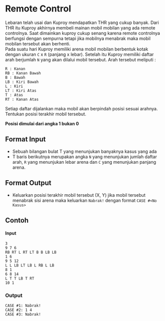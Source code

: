 # Remote Control
Lebaran telah usai dan Kuproy mendapatkan THR yang cukup banyak. Dari THR itu Kuproy akhirnya membeli mainan mobil mobilan yang ada remote controlnya. Saat dimainkan kuproy cukup senang karena remote controlnya berfungsi dengan sempurna tetapi jika mobilnya menabrak maka mobil mobilan tersebut akan berhenti.  
Pada suatu hari Kuproy memiliki arena mobil mobilan berbentuk kotak dengan ukuran `C` x `R` (panjang x lebar). Setelah itu Kuproy memiliki daftar arah berjumlah `N` yang akan dilalui mobil tersebut. Arah tersebut meliputi :
```
R : Kanan
RB : Kanan Bawah
B : Bawah
LB : Kiri Bawah
L : Kiri
LT : Kiri Atas
T : Atas
RT : Kanan Atas
```
Setiap daftar dijalankan maka mobil akan berpindah posisi sesuai arahnya. Tentukan posisi terakhir mobil tersebut.

**Posisi dimulai dari angka 1 bukan 0**

## Format Input
- Sebuah bilangan bulat T yang menunjukan banyaknya kasus yang ada
- T baris berikutnya merupakan angka `N` yang menunjukan jumlah daftar arah, `R` yang menunjukan lebar arena dan `C` yang menunjukan panjang arena.

## Format Output
- Keluarkan posisi terakhir mobil tersebut (X, Y) jika mobil tersebut menabrak sisi arena maka keluarkan `Nabrak!` dengan format `CASE #<No Kasus>`

## Contoh 
#### Input
```
3
9 7 6
RB RT L RT LT B B LB LB 
1 6
9 5 12
L L LB LT LB L RB L LB 
8 1
6 8 14
L T T LB T RT 
10 1
```
### Output
```
CASE #1: Nabrak!
CASE #2: 1 4
CASE #3: Nabrak!
```
